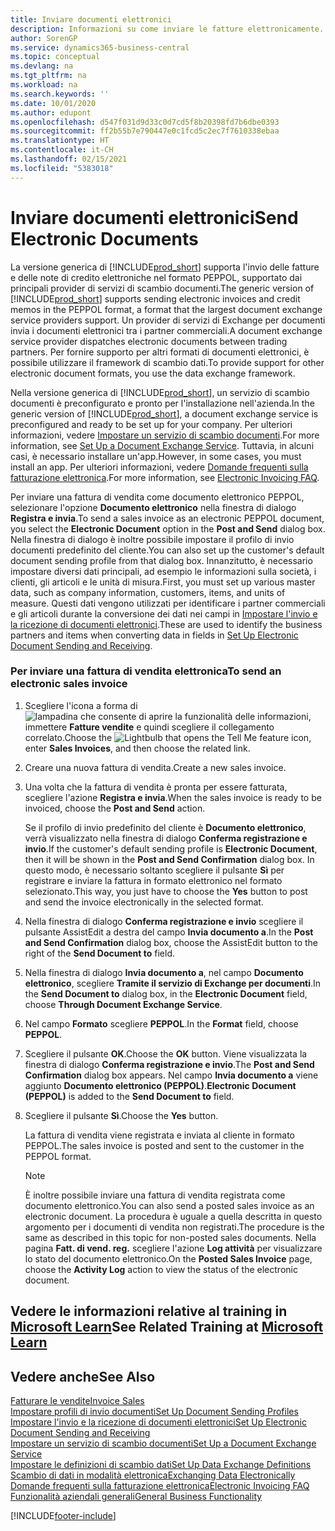 ```yaml
---
title: Inviare documenti elettronici
description: Informazioni su come inviare le fatture elettronicamente.
author: SorenGP
ms.service: dynamics365-business-central
ms.topic: conceptual
ms.devlang: na
ms.tgt_pltfrm: na
ms.workload: na
ms.search.keywords: ''
ms.date: 10/01/2020
ms.author: edupont
ms.openlocfilehash: d547f031d9d33c0d7cd5f8b20398fd7b6dbe0393
ms.sourcegitcommit: ff2b55b7e790447e0c1fcd5c2ec7f7610338ebaa
ms.translationtype: HT
ms.contentlocale: it-CH
ms.lasthandoff: 02/15/2021
ms.locfileid: "5383018"
---
```

# <a name="send-electronic-documents"></a><span data-ttu-id="d8201-103">Inviare documenti elettronici</span><span class="sxs-lookup"><span data-stu-id="d8201-103">Send Electronic Documents</span></span>

<span data-ttu-id="d8201-104">La versione generica di [!INCLUDE[prod_short](includes/prod_short.md)] supporta l'invio delle fatture e delle note di credito elettroniche nel formato PEPPOL, supportato dai principali provider di servizi di scambio documenti.</span><span class="sxs-lookup"><span data-stu-id="d8201-104">The generic version of [!INCLUDE[prod_short](includes/prod_short.md)] supports sending electronic invoices and credit memos in the PEPPOL format, a format that the largest document exchange service providers support.</span></span> <span data-ttu-id="d8201-105">Un provider di servizi di Exchange per documenti invia i documenti elettronici tra i partner commerciali.</span><span class="sxs-lookup"><span data-stu-id="d8201-105">A document exchange service provider dispatches electronic documents between trading partners.</span></span> <span data-ttu-id="d8201-106">Per fornire supporto per altri formati di documenti elettronici, è possibile utilizzare il framework di scambio dati.</span><span class="sxs-lookup"><span data-stu-id="d8201-106">To provide support for other electronic document formats, you use the data exchange framework.</span></span>  

 <span data-ttu-id="d8201-107">Nella versione generica di [!INCLUDE[prod_short](includes/prod_short.md)], un servizio di scambio documenti è preconfigurato e pronto per l'installazione nell'azienda.</span><span class="sxs-lookup"><span data-stu-id="d8201-107">In the generic version of [!INCLUDE[prod_short](includes/prod_short.md)], a document exchange service is preconfigured and ready to be set up for your company.</span></span> <span data-ttu-id="d8201-108">Per ulteriori informazioni, vedere [Impostare un servizio di scambio documenti](across-how-to-set-up-a-document-exchange-service.md).</span><span class="sxs-lookup"><span data-stu-id="d8201-108">For more information, see [Set Up a Document Exchange Service](across-how-to-set-up-a-document-exchange-service.md).</span></span> <span data-ttu-id="d8201-109">Tuttavia, in alcuni casi, è necessario installare un'app.</span><span class="sxs-lookup"><span data-stu-id="d8201-109">However, in some cases, you must install an app.</span></span> <span data-ttu-id="d8201-110">Per ulteriori informazioni, vedere [Domande frequenti sulla fatturazione elettronica](faq-electronic-invoicing.yml).</span><span class="sxs-lookup"><span data-stu-id="d8201-110">For more information, see [Electronic Invoicing FAQ](faq-electronic-invoicing.yml).</span></span>  

 <span data-ttu-id="d8201-111">Per inviare una fattura di vendita come documento elettronico PEPPOL, selezionare l'opzione **Documento elettronico** nella finestra di dialogo **Registra e invia**.</span><span class="sxs-lookup"><span data-stu-id="d8201-111">To send a sales invoice as an electronic PEPPOL document, you select the **Electronic Document** option in the **Post and Send** dialog box.</span></span> <span data-ttu-id="d8201-112">Nella finestra di dialogo è inoltre possibile impostare il profilo di invio documenti predefinito del cliente.</span><span class="sxs-lookup"><span data-stu-id="d8201-112">You can also set up the customer's default document sending profile from that dialog box.</span></span> <span data-ttu-id="d8201-113">Innanzitutto, è necessario impostare diversi dati principali, ad esempio le informazioni sulla società, i clienti, gli articoli e le unità di misura.</span><span class="sxs-lookup"><span data-stu-id="d8201-113">First, you must set up various master data, such as company information, customers, items, and units of measure.</span></span> <span data-ttu-id="d8201-114">Questi dati vengono utilizzati per identificare i partner commerciali e gli articoli durante la conversione dei dati nei campi in [Impostare l'invio e la ricezione di documenti elettronici](across-how-to-set-up-electronic-document-sending-and-receiving.md).</span><span class="sxs-lookup"><span data-stu-id="d8201-114">These are used to identify the business partners and items when converting data in fields in [Set Up Electronic Document Sending and Receiving](across-how-to-set-up-electronic-document-sending-and-receiving.md).</span></span>  

### <a name="to-send-an-electronic-sales-invoice"></a><span data-ttu-id="d8201-115">Per inviare una fattura di vendita elettronica</span><span class="sxs-lookup"><span data-stu-id="d8201-115">To send an electronic sales invoice</span></span>

1. <span data-ttu-id="d8201-116">Scegliere l'icona a forma di ![lampadina che consente di aprire la funzionalità delle informazioni](media/ui-search/search_small.png "Informazioni sull'operazione che si desidera eseguire"), immettere **Fatture vendite** e quindi scegliere il collegamento correlato.</span><span class="sxs-lookup"><span data-stu-id="d8201-116">Choose the ![Lightbulb that opens the Tell Me feature](media/ui-search/search_small.png "Tell me what you want to do") icon, enter **Sales Invoices**, and then choose the related link.</span></span>  

2. <span data-ttu-id="d8201-117">Creare una nuova fattura di vendita.</span><span class="sxs-lookup"><span data-stu-id="d8201-117">Create a new sales invoice.</span></span>  

3. <span data-ttu-id="d8201-118">Una volta che la fattura di vendita è pronta per essere fatturata, scegliere l'azione **Registra e invia**.</span><span class="sxs-lookup"><span data-stu-id="d8201-118">When the sales invoice is ready to be invoiced, choose the **Post and Send** action.</span></span>  

     <span data-ttu-id="d8201-119">Se il profilo di invio predefinito del cliente è **Documento elettronico**, verrà visualizzato nella finestra di dialogo **Conferma registrazione e invio**.</span><span class="sxs-lookup"><span data-stu-id="d8201-119">If the customer's default sending profile is **Electronic Document**, then it will be shown in the **Post and Send Confirmation** dialog box.</span></span> <span data-ttu-id="d8201-120">In questo modo, è necessario soltanto scegliere il pulsante **Sì** per registrare e inviare la fattura in formato elettronico nel formato selezionato.</span><span class="sxs-lookup"><span data-stu-id="d8201-120">This way, you just have to choose the **Yes** button to post and send the invoice electronically in the selected format.</span></span>  

4. <span data-ttu-id="d8201-121">Nella finestra di dialogo **Conferma registrazione e invio** scegliere il pulsante AssistEdit a destra del campo **Invia documento a**.</span><span class="sxs-lookup"><span data-stu-id="d8201-121">In the **Post and Send Confirmation** dialog box, choose the AssistEdit button to the right of the **Send Document to** field.</span></span>  

5. <span data-ttu-id="d8201-122">Nella finestra di dialogo **Invia documento a**, nel campo **Documento elettronico**, scegliere **Tramite il servizio di Exchange per documenti**.</span><span class="sxs-lookup"><span data-stu-id="d8201-122">In the **Send Document to** dialog box, in the **Electronic Document** field, choose **Through Document Exchange Service**.</span></span>  

6. <span data-ttu-id="d8201-123">Nel campo **Formato** scegliere **PEPPOL**.</span><span class="sxs-lookup"><span data-stu-id="d8201-123">In the **Format** field, choose **PEPPOL**.</span></span>  

7. <span data-ttu-id="d8201-124">Scegliere il pulsante **OK**.</span><span class="sxs-lookup"><span data-stu-id="d8201-124">Choose the **OK** button.</span></span> <span data-ttu-id="d8201-125">Viene visualizzata la finestra di dialogo **Conferma registrazione e invio**.</span><span class="sxs-lookup"><span data-stu-id="d8201-125">The **Post and Send Confirmation** dialog box appears.</span></span> <span data-ttu-id="d8201-126">Nel campo **Invia documento a** viene aggiunto **Documento elettronico (PEPPOL)**.</span><span class="sxs-lookup"><span data-stu-id="d8201-126">**Electronic Document (PEPPOL)** is added to the **Send Document to** field.</span></span>  

8. <span data-ttu-id="d8201-127">Scegliere il pulsante **Sì**.</span><span class="sxs-lookup"><span data-stu-id="d8201-127">Choose the **Yes** button.</span></span>  

     <span data-ttu-id="d8201-128">La fattura di vendita viene registrata e inviata al cliente in formato PEPPOL.</span><span class="sxs-lookup"><span data-stu-id="d8201-128">The sales invoice is posted and sent to the customer in the PEPPOL format.</span></span>  

    > [!NOTE]  
    >  <span data-ttu-id="d8201-129">È inoltre possibile inviare una fattura di vendita registrata come documento elettronico.</span><span class="sxs-lookup"><span data-stu-id="d8201-129">You can also send a posted sales invoice as an electronic document.</span></span> <span data-ttu-id="d8201-130">La procedura è uguale a quella descritta in questo argomento per i documenti di vendita non registrati.</span><span class="sxs-lookup"><span data-stu-id="d8201-130">The procedure is the same as described in this topic for non-posted sales documents.</span></span> <span data-ttu-id="d8201-131">Nella pagina **Fatt. di vend. reg.** scegliere l'azione **Log attività** per visualizzare lo stato del documento elettronico.</span><span class="sxs-lookup"><span data-stu-id="d8201-131">On the **Posted Sales Invoice** page, choose the **Activity Log** action to view the status of the electronic document.</span></span>  

## <a name="see-related-training-at-microsoft-learn"></a><span data-ttu-id="d8201-132">Vedere le informazioni relative al training in [Microsoft Learn](/learn/modules/electronic-documents-dynamics-365-business-central/index)</span><span class="sxs-lookup"><span data-stu-id="d8201-132">See Related Training at [Microsoft Learn](/learn/modules/electronic-documents-dynamics-365-business-central/index)</span></span>

## <a name="see-also"></a><span data-ttu-id="d8201-133">Vedere anche</span><span class="sxs-lookup"><span data-stu-id="d8201-133">See Also</span></span>

[<span data-ttu-id="d8201-134">Fatturare le vendite</span><span class="sxs-lookup"><span data-stu-id="d8201-134">Invoice Sales</span></span>](sales-how-invoice-sales.md)  
[<span data-ttu-id="d8201-135">Impostare profili di invio documenti</span><span class="sxs-lookup"><span data-stu-id="d8201-135">Set Up Document Sending Profiles</span></span>](sales-how-setup-document-send-profiles.md)  
[<span data-ttu-id="d8201-136">Impostare l'invio e la ricezione di documenti elettronici</span><span class="sxs-lookup"><span data-stu-id="d8201-136">Set Up Electronic Document Sending and Receiving</span></span>](across-how-to-set-up-electronic-document-sending-and-receiving.md)  
[<span data-ttu-id="d8201-137">Impostare un servizio di scambio documenti</span><span class="sxs-lookup"><span data-stu-id="d8201-137">Set Up a Document Exchange Service</span></span>](across-how-to-set-up-a-document-exchange-service.md)  
[<span data-ttu-id="d8201-138">Impostare le definizioni di scambio dati</span><span class="sxs-lookup"><span data-stu-id="d8201-138">Set Up Data Exchange Definitions</span></span>](across-how-to-set-up-data-exchange-definitions.md)  
[<span data-ttu-id="d8201-139">Scambio di dati in modalità elettronica</span><span class="sxs-lookup"><span data-stu-id="d8201-139">Exchanging Data Electronically</span></span>](across-data-exchange.md)  
[<span data-ttu-id="d8201-140">Domande frequenti sulla fatturazione elettronica</span><span class="sxs-lookup"><span data-stu-id="d8201-140">Electronic Invoicing FAQ</span></span>](faq-electronic-invoicing.yml)  
[<span data-ttu-id="d8201-141">Funzionalità aziendali generali</span><span class="sxs-lookup"><span data-stu-id="d8201-141">General Business Functionality</span></span>](ui-across-business-areas.md)  


[!INCLUDE[footer-include](includes/footer-banner.md)]